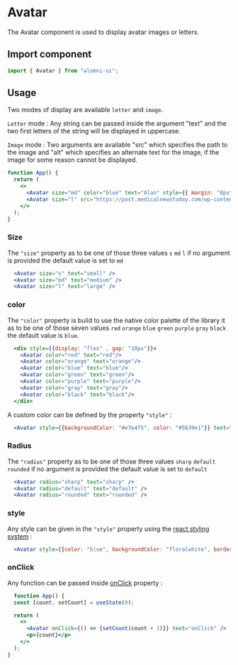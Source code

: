 # Avatar

The Avatar component is used to display avatar images or letters.

## Import component

```jsx
import { Avatar } from "alomni-ui";
```

## Usage
Two modes of display are available `letter` and `image`.

`Letter` mode : Any string can be passed inside the argument "text" and the two first letters of the string will be displayed in uppercase.

`Image` mode : Two arguments are available "src" which specifies the path to the image and "alt" which specifies an alternate text for the image, if the image for some reason cannot be displayed.

```jsx
function App() {
  return (
    <>
      <Avatar size="md" color="blue" text="Alan" style={{ margin: "8px" }} />
      <Avatar size="l" src="https://post.medicalnewstoday.com/wp-content/uploads/sites/3/2020/02/322868_1100-800x825.jpg" alt="Dog picture" style={{ margin: "8px" }} />
    </>
  );
}
```

### Size

The `"size"` property as to be one of those three values `s` `md` `l` if no argument is provided the default value is set to `md`

```jsx
  <Avatar size="s" text="small" />
  <Avatar size="md" text="medium" />
  <Avatar size="l" text="large" />
```

### color

The `"color"` property is build to use the native color palette of the library it as to be one of those seven values `red` `orange` `blue` `green` `purple` `gray` `black` the default value is `blue`.

```jsx
  <div style={{display: "flex" , gap: "10px"}}>
    <Avatar color="red" text="red"/>
    <Avatar color="orange" text="orange"/>
    <Avatar color="blue" text="blue"/>
    <Avatar color="green" text="green"/>
    <Avatar color="purple" text="purple"/>
    <Avatar color="gray" text="gray"/>
    <Avatar color="black" text="black"/>
  </div>
```

A custom color can be defined by the property `"style"` :

```jsx
  <Avatar style={{backgroundColor: "#e7e4f5", color: "#5b39e1"}} text="Custom color" />
```

### Radius

The `"radius"` property as to be one of those three values `sharp` `default` `rounded` if no argument is provided the default value is set to `default`

```jsx
  <Avatar radius="sharp" text="sharp" />
  <Avatar radius="default" text="default" />
  <Avatar radius="rounded" text="rounded" />
```

### style

Any style can be given in the `"style"` property using the [react styling system](https://www.w3schools.com/react/react_css.asp) :

```jsx
  <Avatar style={{color: "blue", backgroundColor: "floralwhite", borderRadius: "7px", padding: "25px"}} text="Custom style" />
```


### onClick

Any function can be passed inside [onClick](https://reactjs.org/docs/handling-events.html) property :

```jsx
  function App() {
  const [count, setCount] = useState(0);

  return (
    <>
      <Avatar onClick={() => {setCount(count + 1)}} text="onClick" />
      <p>{count}</p>
    </>
  );
}
```
